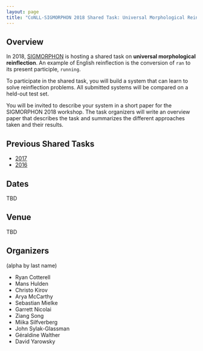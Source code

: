 ```yaml
---
layout: page
title: "CoNLL-SIGMORPHON 2018 Shared Task: Universal Morphological Reinflection"
---
```


## Overview

In 2018, [SIGMORPHON](https://sigmorphon.github.io/) is hosting a 
shared task on __universal morphological reinflection__. An example 
of English reinflection is the conversion of `ran` to its present 
participle, `running`.

To participate in the shared task, you will build a system that can
learn to solve reinflection problems.  All submitted systems will be 
compared on a held-out test set.

You will be invited to describe your system in a short paper for
the SIGMORPHON 2018 workshop.  The task organizers will write an
overview paper that describes the task and summarizes the different
approaches taken and their results.
  
## Previous Shared Tasks

- [2017](https://sites.google.com/view/conll-sigmorphon2017)
- [2016](http://ryancotterell.github.io/sigmorphon2016/)

## Dates

TBD

## Venue

TBD

## Organizers

(alpha by last name)

- Ryan Cotterell
- Mans Hulden
- Christo Kirov
- Arya McCarthy
- Sebastian Mielke
- Garrett Nicolai
- Ziang Song
- Miika Silfverberg
- John Sylak-Glassman
- Géraldine Walther
- David Yarowsky
